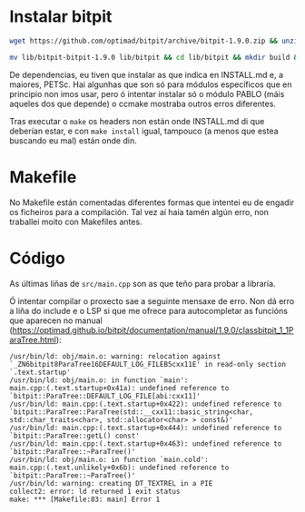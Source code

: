 # Instalar bitpit

```bash
wget https://github.com/optimad/bitpit/archive/bitpit-1.9.0.zip && unzip bitpit-1.9.0.zip -d ./lib && rm bitpit-1.9.0.zip

mv lib/bitpit-bitpit-1.9.0 lib/bitpit && cd lib/bitpit && mkdir build && cd build && ccmake ..
```

De dependencias, eu tiven que instalar as que indica en INSTALL.md e, a maiores, PETSc. Hai algunhas que son só para módulos específicos que en principio non imos usar, pero ó intentar instalar só o módulo PABLO (máis aqueles dos que depende) o ccmake mostraba outros erros diferentes.

Tras executar o `make` os headers non están onde INSTALL.md di que deberían estar, e con `make install` igual, tampouco (a menos que estea buscando eu mal) están onde din.

# Makefile

No Makefile están comentadas diferentes formas que intentei eu de engadir os ficheiros para a compilación. Tal vez aí haia tamén algún erro, non traballei moito con Makefiles antes.

# Código

As últimas liñas de `src/main.cpp` son as que teño para probar a libraría.

Ó intentar compilar o proxecto sae a seguinte mensaxe de erro. Non dá erro a liña do include e o LSP si que me ofrece para autocompletar as funcións que aparecen no manual (https://optimad.github.io/bitpit/documentation/manual/1.9.0/classbitpit_1_1ParaTree.html):

```
/usr/bin/ld: obj/main.o: warning: relocation against `_ZN6bitpit8ParaTree16DEFAULT_LOG_FILEB5cxx11E' in read-only section `.text.startup'
/usr/bin/ld: obj/main.o: in function `main':
main.cpp:(.text.startup+0x41a): undefined reference to `bitpit::ParaTree::DEFAULT_LOG_FILE[abi:cxx11]'
/usr/bin/ld: main.cpp:(.text.startup+0x422): undefined reference to `bitpit::ParaTree::ParaTree(std::__cxx11::basic_string<char, std::char_traits<char>, std::allocator<char> > const&)'
/usr/bin/ld: main.cpp:(.text.startup+0x444): undefined reference to `bitpit::ParaTree::getL() const'
/usr/bin/ld: main.cpp:(.text.startup+0x463): undefined reference to `bitpit::ParaTree::~ParaTree()'
/usr/bin/ld: obj/main.o: in function `main.cold':
main.cpp:(.text.unlikely+0x6b): undefined reference to `bitpit::ParaTree::~ParaTree()'
/usr/bin/ld: warning: creating DT_TEXTREL in a PIE
collect2: error: ld returned 1 exit status
make: *** [Makefile:83: main] Error 1
```
